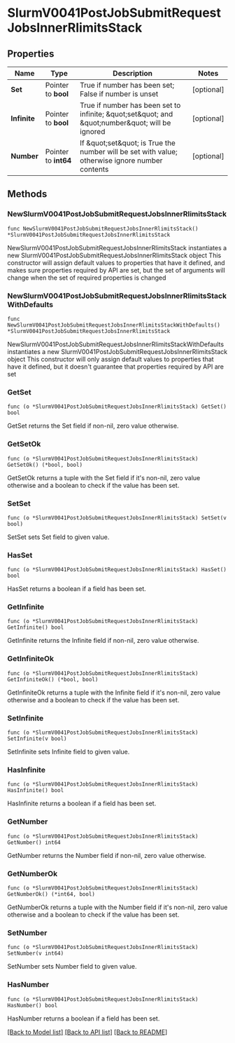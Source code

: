 # SlurmV0041PostJobSubmitRequestJobsInnerRlimitsStack

## Properties

Name | Type | Description | Notes
------------ | ------------- | ------------- | -------------
**Set** | Pointer to **bool** | True if number has been set; False if number is unset | [optional] 
**Infinite** | Pointer to **bool** | True if number has been set to infinite; \&quot;set\&quot; and \&quot;number\&quot; will be ignored | [optional] 
**Number** | Pointer to **int64** | If \&quot;set\&quot; is True the number will be set with value; otherwise ignore number contents | [optional] 

## Methods

### NewSlurmV0041PostJobSubmitRequestJobsInnerRlimitsStack

`func NewSlurmV0041PostJobSubmitRequestJobsInnerRlimitsStack() *SlurmV0041PostJobSubmitRequestJobsInnerRlimitsStack`

NewSlurmV0041PostJobSubmitRequestJobsInnerRlimitsStack instantiates a new SlurmV0041PostJobSubmitRequestJobsInnerRlimitsStack object
This constructor will assign default values to properties that have it defined,
and makes sure properties required by API are set, but the set of arguments
will change when the set of required properties is changed

### NewSlurmV0041PostJobSubmitRequestJobsInnerRlimitsStackWithDefaults

`func NewSlurmV0041PostJobSubmitRequestJobsInnerRlimitsStackWithDefaults() *SlurmV0041PostJobSubmitRequestJobsInnerRlimitsStack`

NewSlurmV0041PostJobSubmitRequestJobsInnerRlimitsStackWithDefaults instantiates a new SlurmV0041PostJobSubmitRequestJobsInnerRlimitsStack object
This constructor will only assign default values to properties that have it defined,
but it doesn't guarantee that properties required by API are set

### GetSet

`func (o *SlurmV0041PostJobSubmitRequestJobsInnerRlimitsStack) GetSet() bool`

GetSet returns the Set field if non-nil, zero value otherwise.

### GetSetOk

`func (o *SlurmV0041PostJobSubmitRequestJobsInnerRlimitsStack) GetSetOk() (*bool, bool)`

GetSetOk returns a tuple with the Set field if it's non-nil, zero value otherwise
and a boolean to check if the value has been set.

### SetSet

`func (o *SlurmV0041PostJobSubmitRequestJobsInnerRlimitsStack) SetSet(v bool)`

SetSet sets Set field to given value.

### HasSet

`func (o *SlurmV0041PostJobSubmitRequestJobsInnerRlimitsStack) HasSet() bool`

HasSet returns a boolean if a field has been set.

### GetInfinite

`func (o *SlurmV0041PostJobSubmitRequestJobsInnerRlimitsStack) GetInfinite() bool`

GetInfinite returns the Infinite field if non-nil, zero value otherwise.

### GetInfiniteOk

`func (o *SlurmV0041PostJobSubmitRequestJobsInnerRlimitsStack) GetInfiniteOk() (*bool, bool)`

GetInfiniteOk returns a tuple with the Infinite field if it's non-nil, zero value otherwise
and a boolean to check if the value has been set.

### SetInfinite

`func (o *SlurmV0041PostJobSubmitRequestJobsInnerRlimitsStack) SetInfinite(v bool)`

SetInfinite sets Infinite field to given value.

### HasInfinite

`func (o *SlurmV0041PostJobSubmitRequestJobsInnerRlimitsStack) HasInfinite() bool`

HasInfinite returns a boolean if a field has been set.

### GetNumber

`func (o *SlurmV0041PostJobSubmitRequestJobsInnerRlimitsStack) GetNumber() int64`

GetNumber returns the Number field if non-nil, zero value otherwise.

### GetNumberOk

`func (o *SlurmV0041PostJobSubmitRequestJobsInnerRlimitsStack) GetNumberOk() (*int64, bool)`

GetNumberOk returns a tuple with the Number field if it's non-nil, zero value otherwise
and a boolean to check if the value has been set.

### SetNumber

`func (o *SlurmV0041PostJobSubmitRequestJobsInnerRlimitsStack) SetNumber(v int64)`

SetNumber sets Number field to given value.

### HasNumber

`func (o *SlurmV0041PostJobSubmitRequestJobsInnerRlimitsStack) HasNumber() bool`

HasNumber returns a boolean if a field has been set.


[[Back to Model list]](../README.md#documentation-for-models) [[Back to API list]](../README.md#documentation-for-api-endpoints) [[Back to README]](../README.md)


